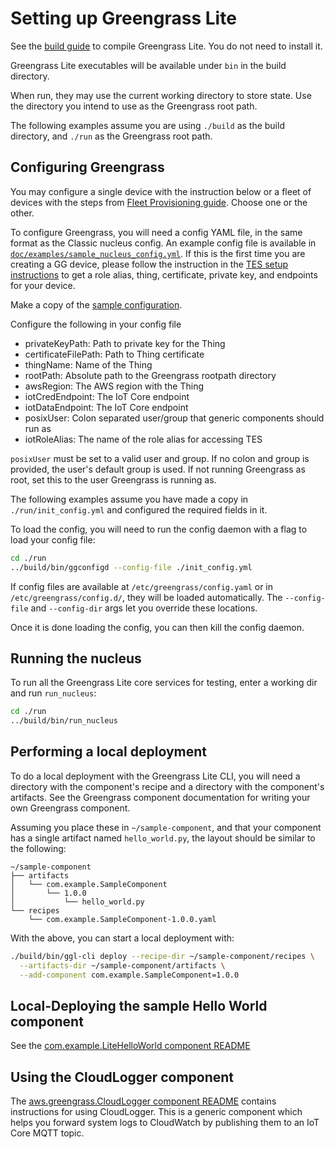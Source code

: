 # Setting up Greengrass Lite

See the [build guide](INSTALL.md) to compile Greengrass Lite. You do not need to
install it.

Greengrass Lite executables will be available under `bin` in the build
directory.

When run, they may use the current working directory to store state. Use the
directory you intend to use as the Greengrass root path.

The following examples assume you are using `./build` as the build directory,
and `./run` as the Greengrass root path.

## Configuring Greengrass

You may configure a single device with the instruction below or a fleet of
devices with the steps from [Fleet Provisioning guide](Fleet-provisioning.md).
Choose one or the other.

To configure Greengrass, you will need a config YAML file, in the same format as
the Classic nucleus config. An example config file is available in
[`doc/examples/sample_nucleus_config.yml`](examples/sample_nucleus_config.yml).
If this is the first time you are creating a GG device, please follow the
instruction in the [TES setup instructions](./TES.md) to get a role alias,
thing, certificate, private key, and endpoints for your device.

Make a copy of the [sample configuration](./examples/sample_nucleus_config.yml).

Configure the following in your config file

- privateKeyPath: Path to private key for the Thing
- certificateFilePath: Path to Thing certificate
- thingName: Name of the Thing
- rootPath: Absolute path to the Greengrass rootpath directory
- awsRegion: The AWS region with the Thing
- iotCredEndpoint: The IoT Core endpoint
- iotDataEndpoint: The IoT Core endpoint
- posixUser: Colon separated user/group that generic components should run as
- iotRoleAlias: The name of the role alias for accessing TES

`posixUser` must be set to a valid user and group. If no colon and group is
provided, the user's default group is used. If not running Greengrass as root,
set this to the user Greengrass is running as.

The following examples assume you have made a copy in `./run/init_config.yml`
and configured the required fields in it.

To load the config, you will need to run the config daemon with a flag to load
your config file:

```sh
cd ./run
../build/bin/ggconfigd --config-file ./init_config.yml
```

If config files are available at `/etc/greengrass/config.yaml` or in
`/etc/greengrass/config.d/`, they will be loaded automatically. The
`--config-file` and `--config-dir` args let you override these locations.

Once it is done loading the config, you can then kill the config daemon.

## Running the nucleus

To run all the Greengrass Lite core services for testing, enter a working dir
and run `run_nucleus`:

```sh
cd ./run
../build/bin/run_nucleus
```

## Performing a local deployment

To do a local deployment with the Greengrass Lite CLI, you will need a directory
with the component's recipe and a directory with the component's artifacts. See
the Greengrass component documentation for writing your own Greengrass
component.

Assuming you place these in `~/sample-component`, and that your component has a
single artifact named `hello_world.py`, the layout should be similar to the
following:

```
~/sample-component
├── artifacts
│   └── com.example.SampleComponent
│       └── 1.0.0
│           └── hello_world.py
└── recipes
    └── com.example.SampleComponent-1.0.0.yaml
```

With the above, you can start a local deployment with:

```sh
./build/bin/ggl-cli deploy --recipe-dir ~/sample-component/recipes \
  --artifacts-dir ~/sample-component/artifacts \
  --add-component com.example.SampleComponent=1.0.0
```

## Local-Deploying the sample Hello World component

See the
[com.example.LiteHelloWorld component README](../hello-world-component/README.md)

## Using the CloudLogger component

The [aws.greengrass.CloudLogger component README](../cloud-logger/README.md)
contains instructions for using CloudLogger. This is a generic component which
helps you forward system logs to CloudWatch by publishing them to an IoT Core
MQTT topic.
